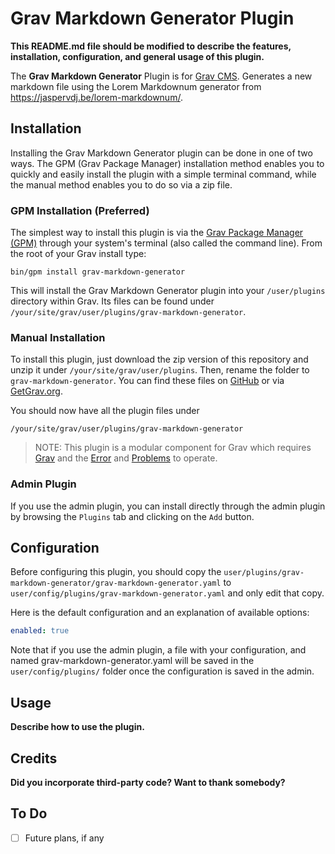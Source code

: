 # Grav Markdown Generator Plugin

**This README.md file should be modified to describe the features, installation, configuration, and general usage of this plugin.**

The **Grav Markdown Generator** Plugin is for [Grav CMS](http://github.com/getgrav/grav). Generates a new markdown file using the Lorem Markdownum generator from https://jaspervdj.be/lorem-markdownum/.

## Installation

Installing the Grav Markdown Generator plugin can be done in one of two ways. The GPM (Grav Package Manager) installation method enables you to quickly and easily install the plugin with a simple terminal command, while the manual method enables you to do so via a zip file.

### GPM Installation (Preferred)

The simplest way to install this plugin is via the [Grav Package Manager (GPM)](http://learn.getgrav.org/advanced/grav-gpm) through your system's terminal (also called the command line).  From the root of your Grav install type:

    bin/gpm install grav-markdown-generator

This will install the Grav Markdown Generator plugin into your `/user/plugins` directory within Grav. Its files can be found under `/your/site/grav/user/plugins/grav-markdown-generator`.

### Manual Installation

To install this plugin, just download the zip version of this repository and unzip it under `/your/site/grav/user/plugins`. Then, rename the folder to `grav-markdown-generator`. You can find these files on [GitHub](https://github.com/mchljams/grav-plugin-grav-markdown-generator) or via [GetGrav.org](http://getgrav.org/downloads/plugins#extras).

You should now have all the plugin files under

    /your/site/grav/user/plugins/grav-markdown-generator
	
> NOTE: This plugin is a modular component for Grav which requires [Grav](http://github.com/getgrav/grav) and the [Error](https://github.com/getgrav/grav-plugin-error) and [Problems](https://github.com/getgrav/grav-plugin-problems) to operate.

### Admin Plugin

If you use the admin plugin, you can install directly through the admin plugin by browsing the `Plugins` tab and clicking on the `Add` button.

## Configuration

Before configuring this plugin, you should copy the `user/plugins/grav-markdown-generator/grav-markdown-generator.yaml` to `user/config/plugins/grav-markdown-generator.yaml` and only edit that copy.

Here is the default configuration and an explanation of available options:

```yaml
enabled: true
```

Note that if you use the admin plugin, a file with your configuration, and named grav-markdown-generator.yaml will be saved in the `user/config/plugins/` folder once the configuration is saved in the admin.

## Usage

**Describe how to use the plugin.**

## Credits

**Did you incorporate third-party code? Want to thank somebody?**

## To Do

- [ ] Future plans, if any

